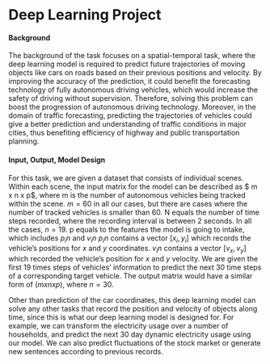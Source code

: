 # Deep Learning Project

#### Background

The background of the task focuses on a spatial-temporal task, where the deep learning model is required to predict future trajectories of moving objects like cars on roads based on their previous positions and velocity. By improving the accuracy of the prediction, it could benefit the forecasting technology of fully autonomous driving vehicles, which would increase the safety of driving without supervision. Therefore, solving this problem can boost the progression of autonomous driving technology. Moreover, in the domain of traffic forecasting, predicting the trajectories of vehicles could give a better prediction and understanding of traffic conditions in major cities, thus benefiting efficiency of highway and public transportation planning.

#### Input, Output, Model Design

For this task, we are given a dataset that consists of individual scenes. Within each scene, the input matrix for the model can be described as $ m x n x p$, where m is the number of autonomous vehicles being tracked within the scene. $m = 60$ in all our cases, but there are cases where the number of tracked vehicles is smaller than 60. N equals the number of time steps recorded, where the recording interval is between 2 seconds. In all the cases, $n = 19$. p equals to the features the model is going to intake, which includes $p_in$ and $v_in$ $p_in$ contains a vector $[x_i, y_i]$ which records the vehicle’s positions for $x$ and $y$ coordinates. $v_in$ contains a vector $[v_x, v_y]$ which recorded the vehicle’s position for $x$ and $y$ velocity. We are given the first 19 times steps of vehicles’ information to predict the next 30 time steps of a corresponding target vehicle. The output matrix would have a similar form of $(m x n x p)$, where $n = 30$.

Other than prediction of the car coordinates, this deep learning model can solve any other tasks that record the position and velocity of objects along time, since this is what our deep learning model is designed for. For example, we can transform the electricity usage over a number of households, and predict the next 30 day dynamic electricity usage using our model. We can also predict fluctuations of the stock market or generate new sentences according to previous records.
